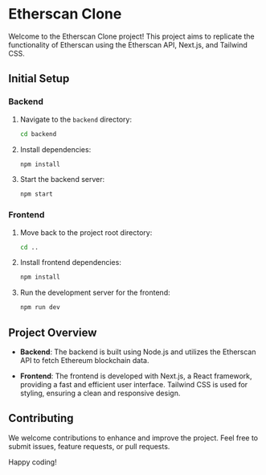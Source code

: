 # Etherscan Clone

Welcome to the Etherscan Clone project! This project aims to replicate the functionality of Etherscan using the Etherscan API, Next.js, and Tailwind CSS.

## Initial Setup

### Backend

1. Navigate to the `backend` directory:
   ```bash
   cd backend
   ```

2. Install dependencies:
   ```bash
   npm install
   ```

3. Start the backend server:
   ```bash
   npm start
   ```

### Frontend

1. Move back to the project root directory:
   ```bash
   cd ..
   ```

2. Install frontend dependencies:
   ```bash
   npm install
   ```

3. Run the development server for the frontend:
   ```bash
   npm run dev
   ```

## Project Overview

- **Backend**: The backend is built using Node.js and utilizes the Etherscan API to fetch Ethereum blockchain data.

- **Frontend**: The frontend is developed with Next.js, a React framework, providing a fast and efficient user interface. Tailwind CSS is used for styling, ensuring a clean and responsive design.

## Contributing

We welcome contributions to enhance and improve the project. Feel free to submit issues, feature requests, or pull requests.


Happy coding!
